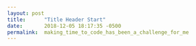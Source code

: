 ```yaml
---
layout: post
title:      "Title Header Start"
date:       2018-12-05 18:17:35 -0500
permalink:  making_time_to_code_has_been_a_challenge_for_me
---
```


                                                                                                                                                                                                                                                                                                                                                                                                                                                                                                                                                                                                                                                                                                                                                  

